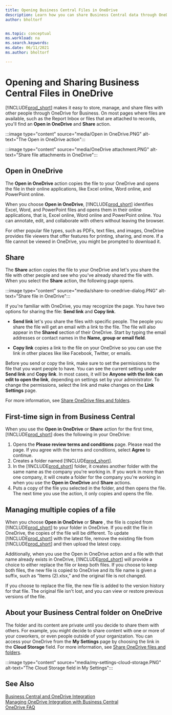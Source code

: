 ```yaml
---
title: Opening Business Central Files in OneDrive
description: Learn how you can share Business Central data through OneDrive for Business. 
author: bholtorf


ms.topic: conceptual
ms.workload: na
ms.search.keywords:
ms.date: 06/11/2021
ms.author: bholtorf

---
```

# Opening and Sharing Business Central Files in OneDrive

[!INCLUDE[prod_short](includes/prod_short.md)] makes it easy to store, manage, and share files with other people through OneDrive for Business. On most pages where files are available, such as the Report Inbox or files that are attached to records, you'll find an **Open in OneDrive** and **Share** action.

:::image type="content" source="media/Open in OneDrive.PNG" alt-text="The Open in OneDrive action":::

 
:::image type="content" source="media/OneDrive attachment.PNG" alt-text="Share file attachments in OneDrive":::

## Open in OneDrive

The **Open in OneDrive** action copies the file to your OneDrive and opens the file in their online applications, like Excel online, Word online, and PowerPoint online. 

<!--## Working with Different Types of Files-->

When you choose **Open in OneDrive**, [!INCLUDE[prod_short](includes/prod_short.md)] identifies Excel, Word, and PowerPoint files and opens them in their online applications, that is, Excel online, Word online and PowerPoint online. You can annotate, edit, and collaborate with others without leaving the browser.

For other popular file types, such as PDFs, text files, and images, OneDrive provides file viewers that offer features for printing, sharing, and more. If a file cannot be viewed in OneDrive, you might be prompted to download it.

## Share

The **Share** action copies the file to your OneDrive and let's you share the file with other people and see who you've already shared the file with. When you select the **Share** action, the following page opens.

:::image type="content" source="media/share-to-onedrive-dialog.PNG" alt-text="Share file in OneDrive":::

If you're familiar with OneDrive, you may recognize the page. You have two options for sharing the file: **Send link** and **Copy link**.

- **Send link** let's you share the files with specific people. The people you share the file will get an email with a link to the file. The file will also appear in the **Shared** section of their OneDrive. Start by typing the email addresses or contact names in the **Name, group or email field**.

- **Copy link** copies a link to the file on your OneDrive so you can use the link in other places like like Facebook, Twitter, or emails. 

Before you send or copy the link, make sure to set the permissions to the file that you want people to have. You can see the current setting under **Send link** and **Copy link**. In most cases, it will be **Anyone with the link can edit to open the link**, depending on settings set by your administrator. To change the permissions, select the link and make changes on the **Link Settings** page.

For more information, see [Share OneDrive files and folders](https://support.microsoft.com/en-us/office/share-onedrive-files-and-folders-9fcc2f7d-de0c-4cec-93b0-a82024800c07).

## First-time sign in from Business Central

When you use the **Open in OneDrive** or **Share** action for the first time, [!INCLUDE[prod_short](includes/prod_short.md)] does the following in your OneDrive:

1. Opens the **Please review terms and conditions** page. Please read the page. If you agree with the terms and conditions, select **Agree** to continue.
2. Creates a folder named [!INCLUDE[prod_short](includes/prod_short.md)]. 
3. In the [!INCLUDE[prod_short](includes/prod_short.md)] folder, it creates another folder with the same name as the company you're working in. If you work in more than one company, it will create a folder for the company you're working in when you use the **Open in OneDrive** and **Share** actions. 
4. Puts a copy of the file you selected in the folder, and then opens the file. The next time you use the action, it only copies and opens the file. 

## Managing multiple copies of a file

When you choose **Open in OneDrive** or **Share** , the file is copied from [!INCLUDE[prod_short](includes/prod_short.md)] to your folder in OneDrive. If you edit the file in OneDrive, the copies of the file will be different. To update [!INCLUDE[prod_short](includes/prod_short.md)] with the latest file, remove the existing file from [!INCLUDE[prod_short](includes/prod_short.md)] and then upload the latest copy.

Additionally, when you use the Open in OneDrive action and a file with that name already exists in OneDrive, [!INCLUDE[prod_short](includes/prod_short.md)] will provide a choice to either replace the file or keep both files. If you choose to keep both files, the new file is copied to OneDrive and its file name is given a suffix, such as “Items (2).xlsx,” and the original file is not changed. 

If you choose to replace the file, the new file is added to the version history for that file. The original file isn't lost, and you can view or restore previous versions of the file. 

## About your Business Central folder on OneDrive

The folder and its content are private until you decide to share them with others. For example, you might decide to share content with one or more of your coworkers, or even people outside of your organization. 
You can access your OneDrive from the **My Settings** page by choosing the link in the **Cloud Storage** field. For more information, see [Share OneDrive files and folders](https://support.microsoft.com/en-us/office/share-onedrive-files-and-folders-9fcc2f7d-de0c-4cec-93b0-a82024800c07).

:::image type="content" source="media/my-settings-cloud-storage.PNG" alt-text="The Cloud Storage field in My Settings":::

<!--## Extending the Connection to OneDrive
You can create an extension and connect it to... For more information, see...-->

## See Also
[Business Central and OneDrive Integration](across-onedrive-overview.md)  
[Managing OneDrive Integration with Business Central](admin-onedrive-integration.md)  
[OneDrive FAQ](admin-onedrive-faq.md)